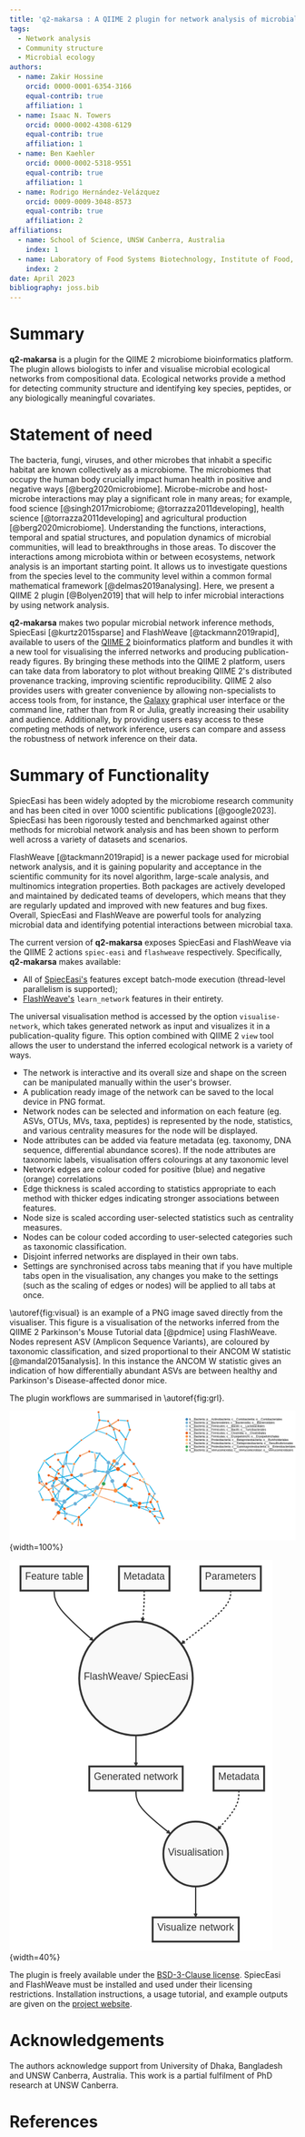 ```yaml
---
title: 'q2-makarsa : A QIIME 2 plugin for network analysis of microbial data'
tags:
  - Network analysis
  - Community structure
  - Microbial ecology
authors:
  - name: Zakir Hossine
    orcid: 0000-0001-6354-3166
    equal-contrib: true
    affiliation: 1
  - name: Isaac N. Towers
    orcid: 0000-0002-4308-6129
    equal-contrib: true
    affiliation: 1
  - name: Ben Kaehler
    orcid: 0000-0002-5318-9551 
    equal-contrib: true 
    affiliation: 1
  - name: Rodrigo Hernández-Velázquez
    orcid: 0009-0009-3048-8573
    equal-contrib: true 
    affiliation: 2
affiliations:
  - name: School of Science, UNSW Canberra, Australia
    index: 1
  - name: Laboratory of Food Systems Biotechnology, Institute of Food, Nutrition, and Health, ETH Zürich, Zürich 8092, Switzerland
    index: 2
date: April 2023
bibliography: joss.bib
---
```


# Summary

**q2-makarsa** is a plugin for the QIIME 2 microbiome bioinformatics platform.
The plugin allows biologists to infer and visualise microbial
ecological networks from compositional data. Ecological networks provide a
method for detecting community structure and identifying key species, peptides,
or any biologically meaningful covariates.

# Statement of need

The bacteria, fungi, viruses, and other microbes that inhabit a specific
habitat are known collectively as a microbiome. The microbiomes that occupy the
human body crucially impact human health in positive and negative ways
[@berg2020microbiome]. Microbe-microbe and host-microbe interactions may play a
significant role in many areas; for example, food science
[@singh2017microbiome; @torrazza2011developing], health
science [@torrazza2011developing] and agricultural production
[@berg2020microbiome]. Understanding the functions, interactions, temporal and
spatial structures, and population dynamics of microbial communities, will lead
to breakthroughs in those areas. To discover the interactions among microbiota
within or between ecosystems, network analysis is an important starting point.
It allows us to investigate questions from the species level to the community
level within a common formal mathematical framework [@delmas2019analysing].
Here, we present a QIIME 2 plugin [@Bolyen2019] that will help to infer
microbial interactions by using network analysis.

**q2-makarsa** makes two popular microbial network inference methods,
SpiecEasi [@kurtz2015sparse] and FlashWeave [@tackmann2019rapid], available to
users of the [QIIME 2](https://qiime2.org/) bioinformatics platform and bundles
it with a new tool
for visualising the inferred networks and producing publication-ready figures.
By bringing these methods into the QIIME 2 platform, users can take data from 
laboratory to plot without breaking QIIME 2's distributed provenance tracking,
improving scientific reproducibility. QIIME 2 also provides users with greater
convenience by allowing non-specialists to access tools from, for instance,
the [Galaxy](https://usegalaxy.org/) graphical user interface or the command line,
rather than from R or Julia, greatly increasing their usability and audience.
Additionally, by providing users easy access to these competing methods
of network inference, users can compare and assess the robustness of
network inference on their data.

# Summary of Functionality

SpiecEasi
has been widely adopted by the microbiome research community and
has been cited in over 1000 scientific publications [@google2023]. SpiecEasi
has been rigorously tested and benchmarked against other methods for microbial
network analysis and has been shown to perform well across a variety of
datasets and scenarios.

FlashWeave [@tackmann2019rapid] is a newer package
used for microbial network analysis, and it is gaining popularity and
acceptance in the scientific community for its novel algorithm, large-scale
analysis, and multinomics integration properties. Both packages are actively
developed and maintained by dedicated teams of developers, which means that
they are regularly updated and improved with new features and bug fixes.
Overall, SpiecEasi and FlashWeave are powerful tools for analyzing microbial
data and identifying potential interactions between microbial taxa.

The current version of **q2-makarsa** exposes SpiecEasi and FlashWeave via the
QIIME 2 actions `spiec-easi` and
`flashweave` respectively. Specifically, **q2-makarsa** makes available: 

* All of [SpiecEasi's](https://github.com/zdk123/SpiecEasi) features except
  batch-mode execution (thread-level parallelism is supported);
* [FlashWeave's](https://github.com/meringlab/FlashWeave.jl) `learn_network`
  features in their entirety. 

The universal visualisation method is accessed by the option
`visualise-network`, which takes generated network as input and
visualizes it in a publication-quality figure. This option combined with
QIIME 2 `view` tool allows the user to understand the inferred ecological 
network is a variety of ways.

* The network is interactive and its overall size and shape on the screen can
  be manipulated manually within the user's browser.
* A publication ready image of the network can be saved to the local device in
  PNG format.
* Network nodes can be selected and information on each feature (eg. ASVs,
  OTUs, MVs, taxa, peptides) is represented by the node, statistics, and
  various centrality measures for the node will be displayed.
* Node attributes can be added via feature metadata (eg. taxonomy, DNA
  sequence, differential abundance scores). If the node attributes are
  taxonomic labels, visualisation offers colourings at any taxonomic level
* Network edges are colour coded for positive (blue) and negative (orange)
  correlations
* Edge thickness is scaled according to statistics appropriate to each method
  with thicker edges indicating stronger associations between features.
* Node size is scaled according user-selected statistics such as centrality
  measures.
* Nodes can be colour coded according to user-selected categories such as
  taxonomic classification.
* Disjoint inferred networks are displayed in their own tabs.
* Settings are synchronised across tabs meaning that if you have multiple tabs
  open in the visualisation, any changes you make to the settings (such as the
  scaling of edges or nodes) will be applied to all tabs at once.

\autoref{fig:visual} is an example of a PNG image saved directly from
the visualiser. This figure is a visualisation of the networks inferred from the 
QIIME 2 Parkinson's Mouse Tutorial data [@pdmice] using FlashWeave. Nodes represent
ASV (Amplicon Sequence Variants), are coloured by taxonomic classification, and 
sized proportional to their ANCOM W statistic [@mandal2015analysis]. In this instance the ANCOM
W statistic gives an indication of how differentially abundant ASVs are between
healthy and Parkinson's Disease-affected donor mice.

The plugin workflows are summarised in \autoref{fig:grl}.

![Networks of ASVs from the QIIME 2 Parkinson's Mouse Tutorial, as inferred by FlashWeave. Edge thicknesses represent strength of association and orange edges are negative. Nodes coloured taxonomic order. Node sizes are proportional to ANCOM W statistic.\label{fig:visual}](visualize_net.png){width=100%}

![Available data flows.\label{fig:grl}](Data_flow_diagram.png){width=40%}  

The plugin is freely available under the [BSD-3-Clause license](https://github.com/BenKaehler/q2-makarsa/blob/main/LICENSE).
SpiecEasi and FlashWeave must be installed and used under their licensing restrictions.
Installation instructions, a usage tutorial, and example outputs are given on the [project
website](https://isaactowers.github.io/q2-makarsa/).

# Acknowledgements

The authors acknowledge support from University of Dhaka, Bangladesh and UNSW
Canberra, Australia. This work is a partial fulfilment of PhD research at
UNSW Canberra.

# References

